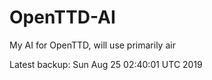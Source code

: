 # OpenTTD-AI
My AI for OpenTTD, will use primarily air

Latest backup: Sun Aug 25 02:40:01 UTC 2019
